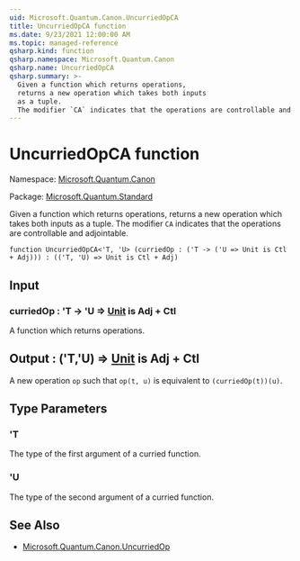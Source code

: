 ```yaml
---
uid: Microsoft.Quantum.Canon.UncurriedOpCA
title: UncurriedOpCA function
ms.date: 9/23/2021 12:00:00 AM
ms.topic: managed-reference
qsharp.kind: function
qsharp.namespace: Microsoft.Quantum.Canon
qsharp.name: UncurriedOpCA
qsharp.summary: >-
  Given a function which returns operations,
  returns a new operation which takes both inputs
  as a tuple.
  The modifier `CA` indicates that the operations are controllable and adjointable.
---
```


# UncurriedOpCA function

Namespace: [Microsoft.Quantum.Canon](xref:Microsoft.Quantum.Canon)

Package: [Microsoft.Quantum.Standard](https://nuget.org/packages/Microsoft.Quantum.Standard)


Given a function which returns operations,returns a new operation which takes both inputsas a tuple.The modifier `CA` indicates that the operations are controllable and adjointable.

```qsharp
function UncurriedOpCA<'T, 'U> (curriedOp : ('T -> ('U => Unit is Ctl + Adj))) : (('T, 'U) => Unit is Ctl + Adj)
```


## Input

### curriedOp : 'T -> 'U => [Unit](xref:microsoft.quantum.qsharp.valueliterals#unit-literal)  is Adj + Ctl

A function which returns operations.



## Output : ('T,'U) => [Unit](xref:microsoft.quantum.qsharp.valueliterals#unit-literal)  is Adj + Ctl

A new operation `op` such that `op(t, u)` is equivalentto `(curriedOp(t))(u)`.

## Type Parameters

### 'T

The type of the first argument of a curried function.
### 'U

The type of the second argument of a curried function.

## See Also

- [Microsoft.Quantum.Canon.UncurriedOp](xref:Microsoft.Quantum.Canon.UncurriedOp)